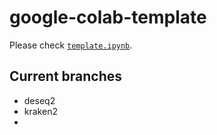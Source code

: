 # google-colab-template

Please check [`template.ipynb`](template.ipynb).

## Current branches
- deseq2
- kraken2
-